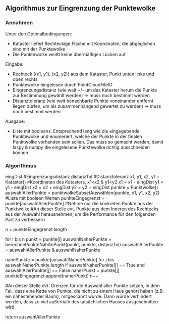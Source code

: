 ## Algorithmus zur Eingrenzung der Punktewolke

### Annahmen

Unter den Optimalbedingungen:
- Kataster liefert Rechteckige Fläche mit Koordinaten, die abgeglichen sind mit der Punktewolke
- Die Punktewolke weißt keine übermäßigen Lücken auf

Eingabe:
- Rechteck ((x1, y1), (x2, y2)) aus dem Kataster, Punkt unten links und oben rechts
- Punktewolke eingelesen durch PointCloudFileIO
- Eingrenzungsdistanz (wie weit +/- um das Kataster herum die Punkte zur Bestimmung gewählt werden) -> muss noch bestimmt werden
- Distanztoleranz (wie weit benachbarte Punkte voneinander entfernt liegen dürfen, um als zusammenhängend gewertet zu werden) -> muss noch bestimmt werden

Ausgabe:
- Liste mit booleans. Entsprechend lang wie die eingegebende Punktewolke und enumeriert, welche der Punkte in der finalen Punktwolke vorhanden sein sollen. Das muss so gemacht werden, damit laspy & numpy die eingelesene Punktewolke richtig ausschneiden können

### Algorithmus

eingDist #Eingrenzungsdistanz
distanzTol #Distanztoleranz
x1, y1, x2, y1 = Kataster() #Koordinaten des Katasters, x1<x2 & y1<y2
x1 = x1 - eingDist
y1 = y1 - eingDist
x2 = x2 + eingDist
y2 = y2 + eingDist
punkte = Punktwolke()
auswahlAllerPunkte = punktwolkeSubsetAuswählen(punkte, x1, y1, x2, y2) #Liste mit boolean Werten
punkteEingegrenzt = punkte[auswahlAllerPunkte] #Nehme nur die konkreten Punkte aus der Punktwolke
\#An dieser Stelle evt. Punkte aus dem Inneren des Rechtecks aus der Auswahl herausnehmen, um die Performance für den folgenden Part zu verbessern

n = punkteEingegrenzt.length

for i bis n
  punkt = punkte[i]
  auswahlNaherPunkte = berechnePunkteNahAnPunkt(punkt, punkte, distanzTol)
  auswahlAllerPunkte = auswahlAllerPunkte & auswahlNaherPunkte

  nahePunkte = punkte[auswahlNaherPunkte]
  for j bis auswahlNaherPunkte.length
    if auswahlNaherPunkte[j] == True and auswahlAllerPunkte[j] == False
      naherPunkt = punkte[j]
      punkteEingegrenzt.append(naherPunkt)
      n++

\#An dieser Stelle evt. Grenzen für die Auswahl aller Punkte setzen, in dem Fall, dass eine Kette von Punkte, die nicht zu einem Haus gehört haben (z.B. ein nahestehender Baum), mitgescannt wurde. Dann würde verhindert werden, dass zu viel außerhalb des tatsächlichen Hauses ausgeschnitten wird.

return auswahlAllerPunkte
